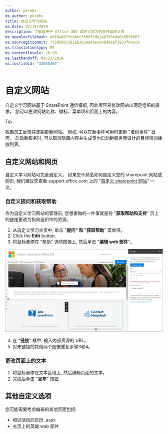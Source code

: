 ```yaml
---
author: pkrebs
ms.author: pkrebs
title: 自定义学习网站
ms.date: 02/15/2019
description: 了解适用于 Office 365 自定义学习的各种自定义项
ms.openlocfilehash: e6f8ad87fcdb6cf50df2de2487d5eda6c689fd03
ms.sourcegitcommit: 775d6807291ab263eea5ec649d9aaf1933fb41ca
ms.translationtype: MT
ms.contentlocale: zh-CN
ms.lasthandoff: 04/23/2019
ms.locfileid: "32055364"
---
```

# <a name="customize-the-site"></a>自定义网站

自定义学习网站基于 SharePoint 通信模板, 因此很容易修改网站以满足组织的需求。 您可以更改网站名称、徽标、菜单项和页面上的内容。 

> [!TIP]
> 收集员工反馈并定期更新网站。 例如, 可以在新事件可用时更新 "培训事件" 日历。 启动新服务时, 可以取消隐藏内容并生成专为启动新服务而设计的目标培训播放列表。 

## <a name="customize-the-site-and-web-pages"></a>自定义网站和网页

自定义学习网站可完全自定义。 如果您不熟悉如何自定义您的 sharepoint 网站或网页, 我们建议您查看 support.office.com 上的 "[自定义 sharepoint 网站](https://support.office.com/en-us/article/customize-your-sharepoint-site-320b43e5-b047-4fda-8381-f61e8ac7f59b)" 一文。 

### <a name="customize-ask-questions-and-get-help"></a>自定义提问和获取帮助

作为自定义学习网站的管理员, 您想要做的一件事就是将 "**获取帮助和支持**" 页上的链接更改为指向组织中的资源。 

1.  从自定义学习主页中, 单击 "**提问" 和 "获取帮助**" 菜单项。
2.  Click the **Edit** button.
3.  将鼠标悬停在 "帮助" 选项图像上, 然后单击 "**编辑 web 部件**"。

![cg-edithelp](media/cg-edithelp.png)

4.  在 "**链接**" 框中, 输入内部资源的 URL。 
5.  对未链接的其他两个图像重复步骤3和4。

### <a name="change-the-text-on-the-page"></a>更改页面上的文本

1. 将鼠标悬停在文本区域上, 然后编辑页面的文本。 
2. 完成后单击 "**发布**" 按钮

## <a name="other-customization-options"></a>其他自定义选项
您可能需要考虑编辑的其他页面包括:

- 培训活动的日历 .aspx
- 主页上的英雄 web 部件

